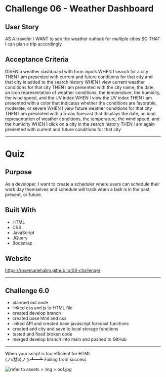 #   Challenge 06 - Weather Dashboard

##  User Story

AS A traveler
I WANT to see the weather outlook for multiple cities
SO THAT I can plan a trip accordingly

## Acceptance Criteria

GIVEN a weather dashboard with form inputs
WHEN I search for a city
THEN I am presented with current and future conditions for that city and that city is added to the search history
WHEN I view current weather conditions for that city
THEN I am presented with the city name, the date, an icon representation of weather conditions, the temperature, the humidity, the wind speed, and the UV index
WHEN I view the UV index
THEN I am presented with a color that indicates whether the conditions are favorable, moderate, or severe
WHEN I view future weather conditions for that city
THEN I am presented with a 5-day forecast that displays the date, an icon representation of weather conditions, the temperature, the wind speed, and the humidity
WHEN I click on a city in the search history
THEN I am again presented with current and future conditions for that city

---

# Quiz

## Purpose
As a developer, I want to create a scheduler where users can schedule their work day themselves and schedule will track when a task is in the past, present, or future.

## Built With
* HTML
* CSS
* JavaScript
* JQuery
* Bootstrap

## Website
https://rosemariehalim.github.io/06-challenge/

---

## Challenge 6.0

* planned out code
* linked css and js to HTML file
* created develop branch
* created base html and css
* linked API and created base javascript forecast functions
* created add city and save to local storage functions
* tested and fixed broken code
* merged develop branch into main and pushed to GitHub

---

When your script is too efficient for HTML  
(ノಠ益ಠ)ノ彡┻━┻ Failing from success

![refer to assets > img > oof.jpg](.assets\img\oof.JPG)